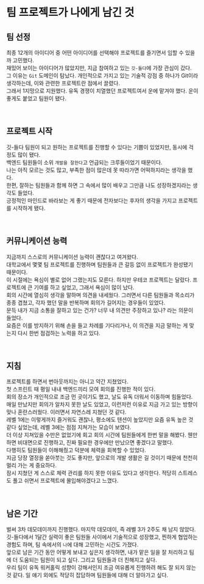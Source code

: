 # 팀 프로젝트가 나에게 남긴 것

## 팀 선정

최종 12개의 아이디어 중 어떤 아이디어를 선택해야 프로젝트를 즐기면서 임할 수 있을까 고민했다.<br/>
재밌어 보이는 아이디어가 많았지만, 지금 참여하고 있는 `깃-들다`에 가장 관심이 갔다.<br/>
그 이유는 `Git` 도메인이 탐났다. 개인적으로 가지고 있는 기술적 강점 중 하나가 Git이라 생각하는데, 이와 관련한 프로젝트란 점에서 끌렸다.<br/>
그래서 1지망으로 지원했다. 유독 경쟁이 치열했던 프로젝트여서 운에 맡겨야 했다. 운이 좋게도 붙었고 팀원이 됐다.<br/>

<br/>

## 프로젝트 시작

깃-들다 팀원이 되고 원하는 프로젝트를 진행할 수 있다는 기쁨이 있었지만, 동시에 걱정도 많이 됐다.<br/>
백엔드 팀원들이 소위 `개발을 잘한다`고 언급되는 크루들이었기 때문이다.<br/>
나는 아직 모르는 것도 많고, 부족한 점이 많은데 못 따라가면 어떡하지라는 생각을 했다.<br/>
한편, 잘하는 팀원들과 함께 하면 그 속에서 많이 배우고 그만큼 나도 성장하겠지라는 생각도 들었다.<br/>
긍정적인 마인드로 바라보는 게 좋기 때문에 전자보다는 후자의 생각을 가지고 프로젝트를 시작하게 됐다.<br/>

<br/>

## 커뮤니케이션 능력

지금까지 스스로의 커뮤니케이션 능력이 괜찮다고 여겨왔다.<br/>
대학교에서 몇몇 팀 프로젝트를 진행하며 팀원들과 큰 갈등 없이 프로젝트가 완성됐기 때문이다.<br/>
이 시절에는 욕심이 별로 없어 그랬는지도 모른다. 하지만 우테코 프로젝트는 달랐다. 프로젝트에 큰 기여를 하고 싶었고, 그래서 욕심이 많이 났다.<br/>
회의 시간에 열심히 생각을 말하며 의견을 내세웠다. 그러면서 다른 팀원들과 목소리가 종종 겹쳤고, 각자 했던 말을 반복하며 회의가 길어지는 경우들이 있었다.<br/>
문득 내가 지금 소통을 잘하고 있는 건가? 너무 내 의견만 주장하고 있나? 라는 의문이 들었다.<br/>
요즘은 이를 방지하기 위해 손을 들고 차례를 기다리거나, 이 의견을 지금 말하는 게 맞는지 다시 한번 점검하는 노력을 하고 있다.<br/>

<br/>

## 지침

프로젝트를 하면서 번아웃까지는 아니고 약간 지쳤었다.<br/>
첫 스프린트 때 평일 내내 백엔드끼리 모여 회의를 진행한 적이 있다.<br/>
회의 장소가 개인적으로 조금 먼 곳이기도 했고, 날도 유독 더워서 이동하며 힘들었다.<br/>
매일 만났지만 회의가 알차지 못한 날도 있었고, 이런저런 이유로 지금 가고 있는 방향이 맞나 혼란스러웠다. 이러면서 자연스레 지쳤던 것 같다.<br/>
레벨 1에는 이렇게까지 즐거워도 괜찮나, 평소에도 텐션이 높았지만 요즘 유독 높은 것 같다 싶었는데, 레벨 3에는 점점 지쳐가는 모습이 보였다.<br/>
더 이상 지쳐있을 수만은 없었기에 회고 회의 시간에 팀원들에게 한번 말을 해봤다. 웬만하면 비대면으로 진행하고, 진짜 필요한 경우에만 만났으면 좋겠다고 말했다.<br/>
다행히도 팀원들이 이해해줬고 덕분에 체력을 회복할 수 있었다.<br/>
지금 당장 열정을 쏟아붓는 것도 좋지만, 앞으로의 개발 생활은 길 것이기 때문에 천천히 멀리 가는 게 중요하다.<br/>
잠시 지쳤던 게 스스로 체력 관리를 하지 못한 이유도 있다고 생각한다. 적당히 스트레스도 풀고 쉬면서 프로젝트에 몰입해야겠다고 느꼈다.<br/>

<br/>

## 남은 기간

벌써 3차 데모데이까지 진행했다. 마지막 데모데이, 즉 레벨 3가 2주도 채 남지 않았다.<br/>
깃-들다에서 1달간 실력이 좋은 팀원들 사이에서 기술적으로 성장했고, 찐하게 협업하는 경험도 하며, 팀 속에서의 `나`에 대해 고민하는 시간도 가졌다.<br/>
앞으로 남은 기간 동안 어떻게 보내고 싶은지 생각하면, 내가 맡은 일을 잘 처리하고 팀에 더 도움되는 팀원이 되고 싶다. 그리고 팀원들과 더 친해지고 싶다.<br/>
우리 팀이 유독 워커홀릭 성향이 강해서인지 조금 여유롭게 진행하려 해도 잘 되지 않는 것 같다. 일 얘기 외에도 적당히 잡담하며 팀원들에 대해 더 알아가고 싶다.<br/>
